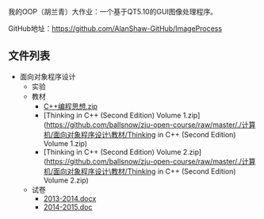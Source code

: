 我的OOP（胡兰青）大作业：一个基于QT5.10的GUI图像处理程序。

GitHub地址：https://github.com/AlanShaw-GitHub/ImageProcess


## 文件列表

- 面向对象程序设计
    - 实验
    - 教材
        - [C++编程思想.zip](https://github.com/ballsnow/zju-open-course/raw/master/./计算机/面向对象程序设计\教材/C++编程思想.zip)
        - [Thinking  in C++ (Second Edition) Volume 1.zip](https://github.com/ballsnow/zju-open-course/raw/master/./计算机/面向对象程序设计\教材/Thinking  in C++ (Second Edition) Volume 1.zip)
        - [Thinking  in C++ (Second Edition) Volume 2.zip](https://github.com/ballsnow/zju-open-course/raw/master/./计算机/面向对象程序设计\教材/Thinking  in C++ (Second Edition) Volume 2.zip)
    - 试卷
        - [2013-2014.docx](https://github.com/ballsnow/zju-open-course/raw/master/./计算机/面向对象程序设计\试卷/2013-2014.docx)
        - [2014-2015.doc](https://github.com/ballsnow/zju-open-course/raw/master/./计算机/面向对象程序设计\试卷/2014-2015.doc)

